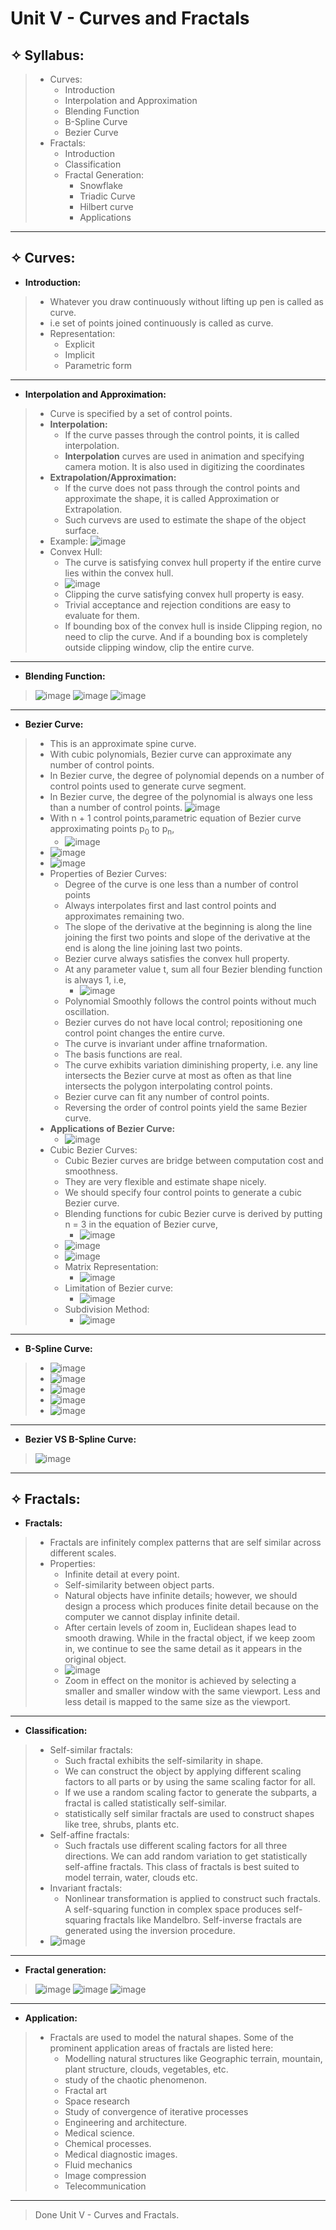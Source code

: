 # Unit V - Curves and Fractals

## &#10023; Syllabus:
> * Curves:
>   * Introduction
>   * Interpolation and Approximation
>   * Blending Function
>   * B-Spline Curve
>   * Bezier Curve
> * Fractals:
>   * Introduction
>   * Classification
>   * Fractal Generation:
>       * Snowflake
>       * Triadic Curve
>       * Hilbert curve
>       * Applications

---

## &#10023; Curves:

* **Introduction:**
> * Whatever you draw continuously without lifting up pen is called as curve.
> * i.e set of points joined continuously is called as curve.
> * Representation:
>   * Explicit
>   * Implicit
>   * Parametric form

---

* **Interpolation and Approximation:**
> * Curve is specified by a set of control points.
> * **Interpolation:**
>   * If the curve passes through the control points, it is called interpolation.
>   * **Interpolation** curves are used in animation and specifying camera motion. It is also used in digitizing the coordinates
> * **Extrapolation/Approximation:**
>   *  If the curve does not pass through the control points and approximate the shape, it is called Approximation or Extrapolation.
>   * Such curvevs are used to estimate the shape of the object surface.
> * Example:
>  ![image](https://user-images.githubusercontent.com/68887544/115949419-aad41a00-a4f2-11eb-822f-8e6b037117b3.png)
> * Convex Hull:
>   * The curve is satisfying convex hull property if the  entire curve lies within the convex hull.
>   * ![image](https://user-images.githubusercontent.com/68887544/115949464-f2f33c80-a4f2-11eb-947f-ab7002aea989.png)
>   * Clipping the curve satisfying convex hull property is easy.
>   * Trivial acceptance and rejection conditions are easy to evaluate for them.
>   * If bounding box of the convex hull is inside Clipping region, no need to clip the curve. And if a bounding box is completely outside clipping window, clip the entire curve.
---

* **Blending Function:**
> ![image](https://user-images.githubusercontent.com/68887544/115949590-c855b380-a4f3-11eb-8876-265a00de3d60.png)
> ![image](https://user-images.githubusercontent.com/68887544/115949816-3058c980-a4f5-11eb-8745-8e890c6d9152.png)
> ![image](https://user-images.githubusercontent.com/68887544/115949611-e3c0be80-a4f3-11eb-9372-193f552af0bc.png)

---

* **Bezier Curve:**
> * This is an approximate spine curve.
> * With cubic polynomials, Bezier curve can approximate any number of control points.
> * In Bezier curve, the degree of polynomial depends on a number of control points used to generate curve segment.
> * In Bezier curve, the degree of the polynomial is always one less than a number of control points.
> ![image](https://user-images.githubusercontent.com/68887544/115950160-3ea7e500-a4f7-11eb-8b52-fdf365d0b18c.png)
> * With n + 1 control points,parametric equation of Bezier curve approximating points p<sub>0</sub> to p<sub>n</sub>,
>   * ![image](https://user-images.githubusercontent.com/68887544/115950224-a2caa900-a4f7-11eb-86d0-a194104ad58d.png)
> * ![image](https://user-images.githubusercontent.com/68887544/115950236-b6760f80-a4f7-11eb-9aa0-b7768129c962.png)
> * ![image](https://user-images.githubusercontent.com/68887544/115950251-c261d180-a4f7-11eb-9c4a-3931cf319ec4.png)
> * Properties of Bezier Curves:
>   * Degree of the curve is one less than a number of control points
>   * Always interpolates first and last control points and approximates remaining two.
>   * The slope of the derivative at the beginning is along the line joining the first two points and slope of the derivative at the end is along the line joining last two points.
>   * Bezier curve always satisfies the convex hull property.
>   * At any parameter value t, sum all four Bezier blending function is always 1, i.e,
>       *   ![image](https://user-images.githubusercontent.com/68887544/115950468-0e614600-a4f9-11eb-9eb3-ea0cecea9aac.png)
>   * Polynomial Smoothly follows the control points without much oscillation.
>   * Bezier curves do not have local control; repositioning one control point changes the entire curve.
>   * The curve is invariant under affine trnaformation.
>   * The basis functions are real.
>   * The curve exhibits variation diminishing property, i.e. any line intersects the Bezier curve at most as often as that line intersects the polygon interpolating control points.
>   * Bezier curve can fit any number of control points.
>   * Reversing the order of control points yield the same Bezier curve.
> * **Applications of Bezier Curve:**
>   * ![image](https://user-images.githubusercontent.com/68887544/115950588-c68eee80-a4f9-11eb-8ec5-9d0579a8f667.png)
> * Cubic Bezier Curves:
>   * Cubic Bezier curves are bridge between computation cost and smoothness.
>   * They are very flexible and estimate shape nicely.
>   * We should specify four control points to generate a cubic Bezier curve.
>   * Blending functions for cubic Bezier curve is derived by putting n = 3 in the equation of Bezier curve,
>       *  ![image](https://user-images.githubusercontent.com/68887544/115950716-8da34980-a4fa-11eb-8f4a-d9816fbd00c2.png)
>   * ![image](https://user-images.githubusercontent.com/68887544/115950761-ccd19a80-a4fa-11eb-8ebc-de0c53f9c98d.png)
>   * ![image](https://user-images.githubusercontent.com/68887544/115950772-d78c2f80-a4fa-11eb-983b-c5e10fb6fc0d.png)
>   * Matrix Representation:
>     * ![image](https://user-images.githubusercontent.com/68887544/115950811-17ebad80-a4fb-11eb-97a4-58b8fd4a9601.png)
>   * Limitation of Bezier curve:
>     * ![image](https://user-images.githubusercontent.com/68887544/115950897-91839b80-a4fb-11eb-8485-cd2bc2206daa.png)
>   * Subdivision Method:
>     * ![image](https://user-images.githubusercontent.com/68887544/115950939-ba0b9580-a4fb-11eb-8d76-2cd5ec6121eb.png)

---

* **B-Spline Curve:**
>  * ![image](https://user-images.githubusercontent.com/68887544/115951021-2a1a1b80-a4fc-11eb-86e5-a1e373e95142.png)
>  * ![image](https://user-images.githubusercontent.com/68887544/115951034-37cfa100-a4fc-11eb-9c60-9f2d4eed8425.png)
>  * ![image](https://user-images.githubusercontent.com/68887544/115951045-3ef6af00-a4fc-11eb-94fe-d7613a48b8ae.png)
> * ![image](https://user-images.githubusercontent.com/68887544/115951051-47e78080-a4fc-11eb-98e7-76e6c05dc6f2.png)
> * ![image](https://user-images.githubusercontent.com/68887544/115951053-4c139e00-a4fc-11eb-848e-d889e07e8dc9.png)
>

---

* **Bezier VS B-Spline Curve:**
> ![image](https://user-images.githubusercontent.com/68887544/115951531-d9f08880-a4fe-11eb-9f02-03d2e289d2be.png)

---

## &#10023; Fractals:

* **Fractals:**
> * Fractals are infinitely complex patterns that are self similar across different scales.
> * Properties:
>   * Infinite detail at every point.
>   * Self-similarity between object parts.
>   * Natural objects have infinite details; however, we should design a process which produces finite  detail because on the computer we cannot display infinite detail.
>   * After certain levels of zoom in, Euclidean shapes lead to smooth drawing. While in the fractal object, if we keep zoom in, we continue to see the same detail as it appears in the original object.
>   * ![image](https://user-images.githubusercontent.com/68887544/115954768-66577700-a510-11eb-99d2-4eea83132d5a.png)
>   * Zoom in effect on the monitor is achieved by selecting a smaller and smaller window with the same viewport. Less and less detail is mapped to the same size as the viewport.

---

* **Classification:**
> * Self-similar fractals:
>   * Such fractal exhibits the self-similarity in shape.
>   * We can construct the object by applying different scaling factors to all parts or by using the same scaling factor for all.
>   * If we use a random scaling factor to generate the subparts, a fractal is called statistically self-similar.
>   * statistically self similar fractals are used to construct shapes like tree, shrubs, plants etc.
> * Self-affine fractals:
>   * Such fractals use different scaling factors for all three directions. We can add random variation to get statistically self-affine fractals. This class of fractals is best suited to model terrain, water, clouds etc.
> * Invariant fractals:
>   * Nonlinear transformation is applied to construct such fractals. A self-squaring function in complex space produces self-squaring fractals like Mandelbro. Self-inverse fractals are generated using the inversion procedure.
> * ![image](https://user-images.githubusercontent.com/68887544/115955031-db777c00-a511-11eb-9b3a-a13e4157e9a5.png)

---

* **Fractal generation:**
> ![image](https://user-images.githubusercontent.com/68887544/115955080-31e4ba80-a512-11eb-9148-d8e24a995270.png)
> ![image](https://user-images.githubusercontent.com/68887544/115955086-36a96e80-a512-11eb-935e-cd92d61d69f7.png)
> ![image](https://user-images.githubusercontent.com/68887544/115955096-4032d680-a512-11eb-9de0-734e00975984.png)

---

* **Application:**
> * Fractals are used to model the natural shapes. Some of the prominent application areas of fractals are listed here:
>   * Modelling natural structures like Geographic terrain, mountain, plant structure, clouds, vegetables, etc.
>   * study of the chaotic phenomenon.
>   * Fractal art
>   * Space research
>   * Study of convergence of iterative processes
>   * Engineering and architecture.
>   * Medical science.
>   * Chemical processes.
>   * Medical diagnostic images.
>   * Fluid mechanics
>   * Image compression
>   * Telecommunication

---
> Done Unit V - Curves and Fractals.
